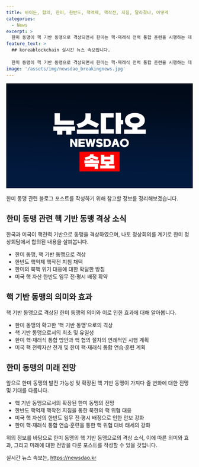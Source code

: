 ```yaml
---
title: 바이든, 합의, 한미, 한반도, 핵억제, 핵작전, 지침, 달라졌나, 어떻게
categories:
  - News
excerpt: >
  한미 동맹이 핵 기반 동맹으로 격상되면서 한미는 핵·재래식 전력 통합 훈련을 시행하는 데 합의했다. 또한, 한반도 핵억제 핵작전 지침을 채택하고 북핵 위기 시 핵 관련 정보 공유를 확대하기로 했다. 미국의 핵 운용 과정에서 한국의 역할을 확대하고, 한미는 핵·재래식 통합 방안과 핵 협의 절차를 연례적으로 개최할 계획이다.
feature_text: >
  ## koreablockchain 실시간 뉴스 속보입니다.

  한미 동맹이 핵 기반 동맹으로 격상되면서 한미는 핵·재래식 전력 통합 훈련을 시행하는 데 합의했다. 또한, 한반도 핵억제 핵작전 지침을 채택하고 북핵 위기 시 핵 관련 정보 공유를 확대하기로 했다. 미국의 핵 운용 과정에서 한국의 역할을 확대하고, 한미는 핵·재래식 통합 방안과 핵 협의 절차를 연례적으로 개최할 계획이다.
image: '/assets/img/newsdao_breakingnews.jpg'
---
```


<p><img src="/assets/img/newsdao_breakingnews.jpg" alt="koreablockchain 속보" /></p>

<p>한미 동맹 관련 블로그 포스트를 작성하기 위해 참고할 정보를 정리해보겠습니다.</p>

<h2 data-ke-size="size26">한미 동맹 관련 핵 기반 동맹 격상 소식</h2>

<p>한국과 미국이 핵전력 기반으로 동맹을 격상하였으며, 나토 정상회의를 계기로 한미 정상회담에서 합의된 내용을 살펴봅니다.</p>

<ul>
  <li>한미 동맹, 핵 기반 동맹으로 격상</li>
  <li>한반도 핵억제 핵작전 지침 채택</li>
  <li>한미의 북핵 위기 대응에 대한 확달한 방침</li>
  <li>미국 핵 자산 한반도 임무 전·평시 배정 확약</li>
</ul>

<p data-ke-size="size16"></p>

<h2 data-ke-size="size26">핵 기반 동맹의 의미와 효과</h2>

<p>핵 기반 동맹으로 격상된 한미 동맹의 의미와 이로 인한 효과에 대해 알아봅니다.</p>

<ul>
  <li>한미 동맹의 확고한 '핵 기반 동맹'으로의 격상</li>
  <li>핵 기반 동맹으로서의 최초 및 유일성</li>
  <li>한미 핵·재래식 통합 방안과 핵 협의 절차의 연례적인 시행 계획</li>
  <li>미국 핵 전략자산 전개 및 한미 핵·재래식 통합 연습·훈련 계획</li>
</ul>

<p data-ke-size="size16"></p>

<h2 data-ke-size="size26">한미 동맹의 미래 전망</h2>

<p>앞으로 한미 동맹의 발전 가능성 및 확장된 핵 기반 동맹이 가져다 줄 변화에 대한 전망 및 기대를 다룹니다.</p>

<ul>
  <li>핵 기반 동맹으로서의 확장된 한미 동맹의 전망</li>
  <li>한반도 핵억제 핵작전 지침을 통한 북한의 핵 위협 대응</li>
  <li>미국 핵 자산의 한반도 임무 전·평시 배정으로 인한 안보 강화</li>
  <li>한미 핵·재래식 통합 연습·훈련을 통한 핵 위협 대비 태세의 강화</li>
</ul>

<p data-ke-size="size16"></p>

<p>위의 정보를 바탕으로 한미 동맹의 핵 기반 동맹으로의 격상 소식, 이에 따른 의미와 효과, 그리고 미래에 대한 전망을 다룬 포스트를 작성할 수 있을 것입니다.</p>
실시간 뉴스 속보는, <a href="https://newsdao.kr" rel="dofollow">https://newsdao.kr</a>


